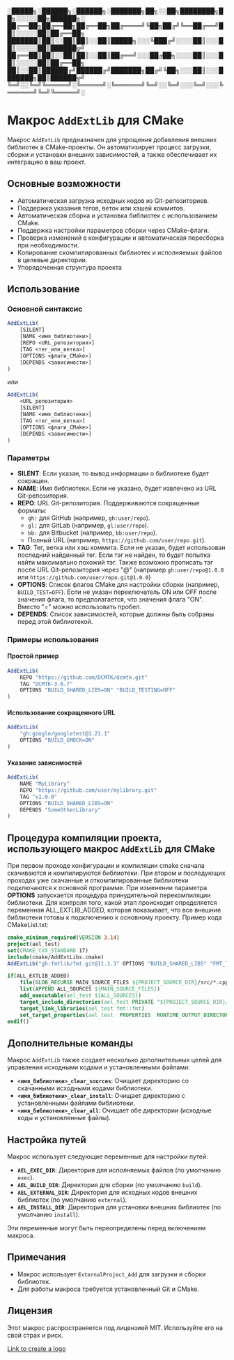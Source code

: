 
░█████╗░██████╗░██████╗░███████╗██╗░░██╗████████╗██╗░░░░░██╗██████╗░
██╔══██╗██╔══██╗██╔══██╗██╔════╝╚██╗██╔╝╚══██╔══╝██║░░░░░██║██╔══██╗
███████║██║░░██║██║░░██║█████╗░░░╚███╔╝░░░░██║░░░██║░░░░░██║██████╦╝
██╔══██║██║░░██║██║░░██║██╔══╝░░░██╔██╗░░░░██║░░░██║░░░░░██║██╔══██╗
██║░░██║██████╔╝██████╔╝███████╗██╔╝╚██╗░░░██║░░░███████╗██║██████╦╝
╚═╝░░╚═╝╚═════╝░╚═════╝░╚══════╝╚═╝░░╚═╝░░░╚═╝░░░╚══════╝╚═╝╚═════╝░


# Макрос `AddExtLib` для CMake

Макрос `AddExtLib` предназначен для упрощения добавления внешних библиотек в CMake-проекты. Он автоматизирует процесс загрузки, сборки и установки внешних зависимостей, а также обеспечивает их интеграцию в ваш проект.

## Основные возможности

- Автоматическая загрузка исходных кодов из Git-репозиториев.
- Поддержка указания тегов, веток или хэшей коммитов.
- Автоматическая сборка и установка библиотек с использованием CMake.
- Поддержка настройки параметров сборки через CMake-флаги.
- Проверка изменений в конфигурации и автоматическая пересборка при необходимости.
- Копирование скомпилированных библиотек и исполняемых файлов в целевые директории.
- Упорядоченная структура проекта

## Использование

### Основной синтаксис

```cmake
AddExtLib(
    [SILENT]
    [NAME <имя_библиотеки>]
    [REPO <URL_репозитория>]
    [TAG <тег_или_ветка>]
    [OPTIONS <флаги_CMake>]
    [DEPENDS <зависимости>]
)
```
или
```cmake
AddExtLib(
    <URL_репозитория>
    [SILENT]
    [NAME <имя_библиотеки>]
    [TAG <тег_или_ветка>]
    [OPTIONS <флаги_CMake>]
    [DEPENDS <зависимости>]
)
```

### Параметры

- **SILENT**: Если указан, то вывод информации о библиотеке будет сокращен.
- **NAME**: Имя библиотеки. Если не указано, будет извлечено из URL Git-репозитория.
- **REPO**: URL Git-репозитория. Поддерживаются сокращенные форматы:
  - `gh:` для GitHub (например, `gh:user/repo`).
  - `gl:` для GitLab (например, `gl:user/repo`).
  - `bb:` для Bitbucket (например, `bb:user/repo`).
  - Полный URL (например, `https://github.com/user/repo.git`).
- **TAG**: Тег, ветка или хэш коммита. Если не указан, будет использован последний найденный тег. Если тэг не найден, то будет попытка найти максимально похожий тэг. Также возможно прописать тэг после URL Git-репозитория через "@" (например `gh:user/repo@1.0.0` или `https://github.com/user/repo.git@1.0.0`)
- **OPTIONS**: Список флагов CMake для настройки сборки (например, `BUILD_TEST=OFF`). Если не указан переключатель ON или OFF после значения флага, то предполагается, что значения флага "ON". Вместо "=" можно использовать пробел.
- **DEPENDS**: Список зависимостей, которые должны быть собраны перед этой библиотекой.

### Примеры использования

#### Простой пример

```cmake
AddExtLib(
    REPO "https://github.com/DCMTK/dcmtk.git"
    TAG "DCMTK-3.6.7"
    OPTIONS "BUILD_SHARED_LIBS=ON" "BUILD_TESTING=OFF"
)
```

#### Использование сокращенного URL

```cmake
AddExtLib(
    "gh:google/googletest@1.21.1"
    OPTIONS "BUILD_GMOCK=ON"
)
```

#### Указание зависимостей

```cmake
AddExtLib(
    NAME "MyLibrary"
    REPO "https://github.com/user/mylibrary.git"
    TAG "v1.0.0"
    OPTIONS "BUILD_SHARED_LIBS=ON"
    DEPENDS "SomeOtherLibrary"
)
```
## Процедура компиляции проекта, использующего макрос `AddExtLib` для CMake
При первом проходе конфигурации и компиляции cmake сначала скачиваются и компилируются библиотеки. При втором и последующих проходах уже скачанные и откомпилированные библиотеки подключаются к основной программе. При изменении параметра **OPTIONS** запускается процедура принудительной перекомпиляции библиотеки. Для контроля того, какой этап происходит определяется переменная ALL_EXTLIB_ADDED, которая показывает, что все внешние библиотеки готовы к подключению к основному проекту.
Пример кода CMakeList.txt:
```cmake
cmake_minimum_required(VERSION 3.14)
project(ael_test)
set(CMAKE_CXX_STANDARD 17)
include(cmake/AddExtLibs.cmake)
AddExtLib("gh:fmtlib/fmt.git@11.1.3" OPTIONS "BUILD_SHARED_LIBS" "FMT_TEST=OFF" SILENT)

if(ALL_EXTLIB_ADDED)
	file(GLOB_RECURSE MAIN_SOURCE_FILES ${PROJECT_SOURCE_DIR}/src/*.cpp)
	list(APPEND ALL_SOURCES ${MAIN_SOURCE_FILES})
	add_executable(ael_test ${ALL_SOURCES})
	target_include_directories(ael_test PRIVATE "${PROJECT_SOURCE_DIR}/src/")
	target_link_libraries(ael_test fmt::fmt)
	set_target_properties(ael_test  PROPERTIES  RUNTIME_OUTPUT_DIRECTORY  ${PROJECT_BINARY_DIR})
endif()
```
## Дополнительные команды

Макрос `AddExtLib` также создает несколько дополнительных целей для управления исходными кодами и установленными файлами:

- **`<имя_библиотеки>_clear_sources`**: Очищает директорию со скачанными исходными кодами библиотеки.
- **`<имя_библиотеки>_clear_install`**: Очищает директорию с установленными файлами библиотеки.
- **`<имя_библиотеки>_clear_all`**: Очищает обе директории (исходные коды и установленные файлы).

## Настройка путей

Макрос использует следующие переменные для настройки путей:

- **`AEL_EXEC_DIR`**: Директория для исполняемых файлов (по умолчанию `exec`).
- **`AEL_BUILD_DIR`**: Директория для сборки (по умолчанию `build`).
- **`AEL_EXTERNAL_DIR`**: Директория для исходных кодов внешних библиотек (по умолчанию `external`).
- **`AEL_INSTALL_DIR`**: Директория для установки внешних библиотек (по умолчанию `install`).

Эти переменные могут быть переопределены перед включением макроса.

## Примечания

- Макрос использует `ExternalProject_Add` для загрузки и сборки библиотек.
- Для работы макроса требуется установленный Git и CMake.

## Лицензия

Этот макрос распространяется под лицензией MIT. Используйте его на свой страх и риск.

[Link to create a logo](https://fsymbols.com/ru/generatory/)
